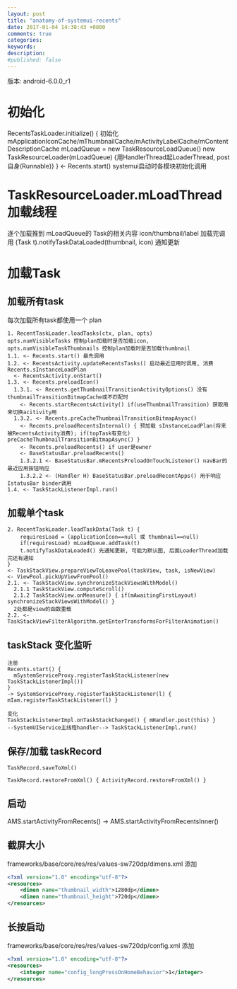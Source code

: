 ```yaml
---
layout: post
title: "anatomy-of-systemui-recents"
date: 2017-01-04 14:38:43 +0800
comments: true
categories: 
keywords: 
description: 
#published: false
---
```


版本: android-6.0.0_r1

# 初始化
RecentsTaskLoader.initialize() {
  初始化 mApplicationIconCache/mThumbnailCache/mActivityLabelCache/mContentDescriptionCache
  mLoadQueue = new TaskResourceLoadQueue()
  new TaskResourceLoader(mLoadQueue) {用HandlerThread起LoaderThread, post自身(Runnable)} }
<- Recents.start() systemui启动时各模块初始化调用

# TaskResourceLoader.mLoadThread 加载线程
逐个加载推到 mLoadQueue的 Task的相关内容 icon/thumbnail/label
加载完调用 (Task t).notifyTaskDataLoaded(thumbnail, icon) 通知更新

# 加载Task

## 加载所有task

每次加载所有task都使用一个 plan

```
1. RecentTaskLoader.loadTasks(ctx, plan, opts)
opts.numVisibleTasks 控制plan加载时是否加载icon, opts.numVisibleTaskThumbnails 控制plan加载时是否加载thumbnail
1.1. <- Recents.start() 最先调用
1.2. <- RecentsActivity.updateRecentsTasks() 启动最近应用时调用, 消费Recents.sInstanceLoadPlan
  <- RecentsActivity.onStart()
1.3. <- Recents.preloadIcon()
  1.3.1. <- Recents.getThumbnailTransitionActivityOptions() 没有thumbnailTransitionBitmapCache或不匹配时
    <- Recents.startRecentsActivity() if(useThumbnailTransition) 获取用来切换acitivity用
  1.3.2. <- Recents.preCacheThumbnailTransitionBitmapAsync()
    <- Recents.preloadRecentsInternal() { 预加载 sInstanceLoadPlan(将来被RecentsActivity消费); if(topTask有变化) preCacheThumbnailTransitionBitmapAsync() }
    <- Recents.preloadRecents() if user是owner
    <- BaseStatusBar.preloadRecents()
    1.3.2.1 <- BaseStatusBar.mRecentsPreloadOnTouchListener() navBar的最近应用按钮响应
    1.3.2.2 <- (Handler H) BaseStatusBar.preloadRecentApps() 用于响应IstatusBar binder调用
1.4. <- TaskStackListenerImpl.run()
```

## 加载单个task

```
2. RecentTaskLoader.loadTaskData(Task t) {
    requiresLoad = (applicationIcon==null 或 thumbnail==null)
    if(requiresLoad) mLoadQueue.addTask(t)
    t.notifyTaskDataLoaded() 先通知更新, 可能为默认图, 后面LoaderThread加载完还有通知
}
<- TaskStackView.prepareViewToLeavePool(taskView, task, isNewView)
<- ViewPool.pickUpViewFromPool()
2.1. <- TaskStackView.synchronizeStackViewsWithModel()
  2.1.1 TaskStackView.computeScroll()
  2.1.2 TaskStackView.onMeasure() { if(mAwaitingFirstLayout) synchronizeStackViewsWithModel() }
  2处都是view的函数重载
2.2. <- TaskStackViewFilterAlgorithm.getEnterTransformsForFilterAnimation()
```

## taskStack 变化监听

```
注册
Recents.start() {
  mSystemServiceProxy.registerTaskStackListener(new TaskStackListenerImpl())
}
-> SystemServiceProxy.registerTaskStackListener(l) { mIam.registerTaskStackListener(l) }

变化
TaskStackListenerImpl.onTaskStackChanged() { mHandler.post(this) }
--SystemUIService主线程handler--> TaskStackListenerImpl.run()
```


## 保存/加载 taskRecord

```
TaskRecord.saveToXml()

TaskRecord.restoreFromXml() { ActivityRecord.restoreFromXml() }
```

## 启动

AMS.startActivityFromRecents()
-> AMS.startActivityFromRecentsInner()

## 截屏大小

frameworks/base/core/res/res/values-sw720dp/dimens.xml 添加
```xml
<?xml version="1.0" encoding="utf-8"?>
<resources>
    <dimen name="thumbnail_width">1280dp</dimen>
    <dimen name="thumbnail_height">720dp</dimen>
</resources>
```

## 长按启动

frameworks/base/core/res/res/values-sw720dp/config.xml 添加

```xml
<?xml version="1.0" encoding="utf-8"?>
<resources>
    <integer name="config_longPressOnHomeBehavior">1</integer>
</resources>
```